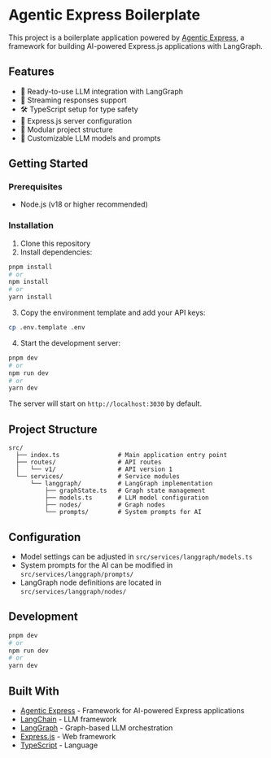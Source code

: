 # Agentic Express Boilerplate

This project is a boilerplate application powered by [Agentic Express](https://www.npmjs.com/package/agentic-express), a framework for building AI-powered Express.js applications with LangGraph.

## Features

- 🤖 Ready-to-use LLM integration with LangGraph
- 🔄 Streaming responses support
- 🛠️ TypeScript setup for type safety
- 🚀 Express.js server configuration
- 📝 Modular project structure
- 🧩 Customizable LLM models and prompts

## Getting Started

### Prerequisites

- Node.js (v18 or higher recommended)

### Installation

1. Clone this repository
2. Install dependencies:

```bash
pnpm install
# or
npm install
# or
yarn install
```

3. Copy the environment template and add your API keys:

```bash
cp .env.template .env
```

4. Start the development server:

```bash
pnpm dev
# or
npm run dev
# or
yarn dev
```

The server will start on `http://localhost:3030` by default.

## Project Structure

```
src/
  ├── index.ts                # Main application entry point
  ├── routes/                 # API routes
  │   └── v1/                 # API version 1
  └── services/               # Service modules
      └── langgraph/          # LangGraph implementation
          ├── graphState.ts   # Graph state management
          ├── models.ts       # LLM model configuration
          ├── nodes/          # Graph nodes
          └── prompts/        # System prompts for AI
```

## Configuration

- Model settings can be adjusted in `src/services/langgraph/models.ts`
- System prompts for the AI can be modified in `src/services/langgraph/prompts/`
- LangGraph node definitions are located in `src/services/langgraph/nodes/`

## Development

```bash
pnpm dev
# or
npm run dev
# or
yarn dev
```

## Built With

- [Agentic Express](https://www.npmjs.com/package/agentic-express) - Framework for AI-powered Express applications
- [LangChain](https://js.langchain.com) - LLM framework
- [LangGraph](https://github.com/langchain-ai/langgraphjs) - Graph-based LLM orchestration
- [Express.js](https://expressjs.com/) - Web framework
- [TypeScript](https://www.typescriptlang.org/) - Language
